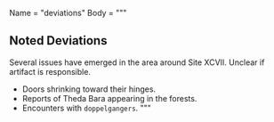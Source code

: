Name = "deviations"
Body = """
## Noted Deviations

Several issues have emerged in the area around Site XCVII. Unclear if artifact is responsible.

* Doors shrinking toward their hinges.
* Reports of Theda Bara appearing in the forests.
* Encounters with `doppelgangers`.
"""